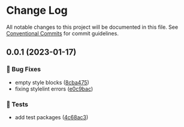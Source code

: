 # Change Log

All notable changes to this project will be documented in this file.
See [Conventional Commits](https://conventionalcommits.org) for commit guidelines.

## 0.0.1 (2023-01-17)


### 🐛 Bug Fixes

* empty style blocks ([8cba475](https://github.com/Kong/public-ui-components/commit/8cba47562d0569fdddd29b67ec66300090e65a09))
* fixing stylelint errors ([e0c9bac](https://github.com/Kong/public-ui-components/commit/e0c9bac88e4406d2cca525db8c689617d49415a6))


### 🚨 Tests

* add test packages ([4c68ac3](https://github.com/Kong/public-ui-components/commit/4c68ac377f6ee3378d994de9eddd218fc97d1201))
